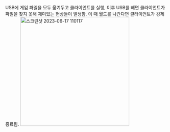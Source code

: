 USB에 게임 파일을 모두 옮겨두고 클라이언트를 실행, 이후 USB를 빼면 클라이언트가 파일을 찾지 못해 재미있는 현상들이 발생함. 이 때 월드를 나간다면 클라이언트가 강제 종료됨.
<img width="341" alt="스크린샷 2023-06-17 110117" src="https://github.com/CharmStrange/Snippet/assets/105769152/fb08f9a3-0254-47ec-ae8e-8ac0eb568d2c">
